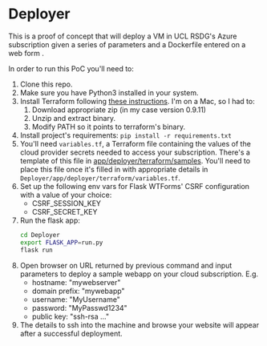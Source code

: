 # Deployer
This is a proof of concept that will deploy a VM in UCL RSDG's Azure
subscription given a series of parameters and a Dockerfile entered on a
web form .

In order to run this PoC you'll need to:

1. Clone this repo.
1. Make sure you have Python3 installed in your system.
1. Install Terraform following [these instructions](https://www.terraform.io/intro/getting-started/install.html). I'm on a Mac, so I had to:
    1. Download appropriate zip (in my case version 0.9.11)
    1. Unzip and extract binary.
    1. Modify PATH so it points to terraform's binary.
1. Install project's requirements:
    `pip install -r requirements.txt`
1. You'll need `variables.tf`, a Terraform file containing the values of the cloud provider secrets needed to access your subscription. There's a template of this file in [app/deployer/terraform/samples](app/deployer/terraform/samples). You'll need to place this file once it's filled in with appropriate details in `Deployer/app/deployer/terraform/variables.tf`.
1. Set up the following env vars for Flask WTForms' CSRF configuration with a value of your choice:
    * CSRF_SESSION_KEY
    * CSRF_SECRET_KEY
1. Run the flask app:
    ```bash
    cd Deployer
    export FLASK_APP=run.py
    flask run
    ```
1. Open browser on URL returned by previous command and input parameters to deploy a sample webapp on your cloud subscription. E.g.
    * hostname: "mywebserver"
    * domain prefix: "mywebapp"
    * username: "MyUsername"
    * password: "MyPasswd1234"
    * public key: "ssh-rsa ..."
1. The details to ssh into the machine and browse your website will appear after a successful deployment.

